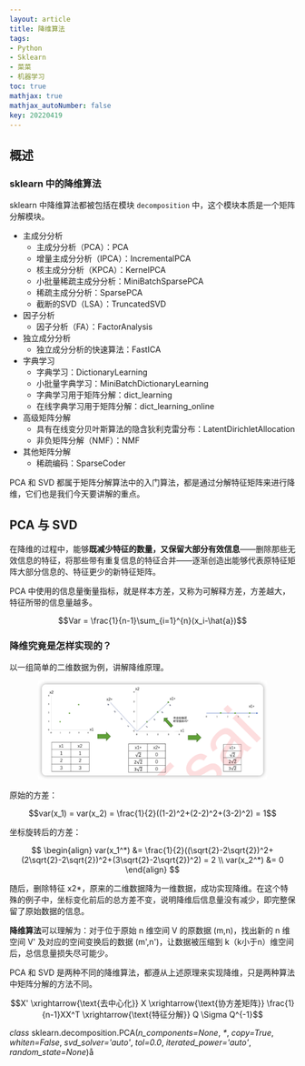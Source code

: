```yaml
---
layout: article
title: 降维算法
tags: 
- Python
- Sklearn
- 菜菜
- 机器学习
toc: true
mathjax: true
mathjax_autoNumber: false
key: 20220419
---
```


## 概述

### sklearn 中的降维算法

sklearn 中降维算法都被包括在模块 `decomposition` 中，这个模块本质是一个矩阵分解模块。

- 主成分分析
	- 主成分分析（PCA）：PCA
	- 增量主成分分析（IPCA）：IncrementalPCA
	- 核主成分分析（KPCA）：KernelPCA
	- 小批量稀疏主成分分析：MiniBatchSparsePCA
	- 稀疏主成分分析：SparsePCA
	- 截断的SVD（LSA）：TruncatedSVD
- 因子分析
	- 因子分析（FA）：FactorAnalysis
- 独立成分分析
	- 独立成分分析的快速算法：FastICA
- 字典学习
	- 字典学习：DictionaryLearning
	- 小批量字典学习：MiniBatchDictionaryLearning
	- 字典学习用于矩阵分解：dict_learning
	- 在线字典学习用于矩阵分解：dict_learning_online
- 高级矩阵分解
	- 具有在线变分贝叶斯算法的隐含狄利克雷分布：LatentDirichletAllocation
	- 非负矩阵分解（NMF）：NMF
- 其他矩阵分解
	- 稀疏编码：SparseCoder

PCA 和 SVD 都属于矩阵分解算法中的入门算法，都是通过分解特征矩阵来进行降维，它们也是我们今天要讲解的重点。

## PCA 与 SVD

在降维的过程中，能够**既减少特征的数量，又保留大部分有效信息**——删除那些无效信息的特征，将那些带有重复信息的特征合并——逐渐创造出能够代表原特征矩阵大部分信息的、特征更少的新特征矩阵。

PCA 中使用的信息量衡量指标，就是样本方差，又称为可解释方差，方差越大，特征所带的信息量越多。

$$Var = \frac{1}{n-1}\sum_{i=1}^{n}(x_i-\hat{a})$$

### 降维究竟是怎样实现的？

以一组简单的二维数据为例，讲解降维原理。

<div align="center">
	<img src="https://raw.githubusercontent.com/cocotwp/cocotwp.github.io/master/assets/images/降维算法/降维原理.png" alt="降维原理" width="80%" />
</div>

原始的方差：

$$var(x_1) = var(x_2) = \frac{1}{2}((1-2)^2+(2-2)^2+(3-2)^2) = 1$$

坐标旋转后的方差：

$$
\begin{align}
var(x_1^*) &= \frac{1}{2}((\sqrt{2}-2\sqrt{2})^2+(2\sqrt{2}-2\sqrt{2})^2+(3\sqrt{2}-2\sqrt{2})^2) = 2 \\
var(x_2^*) &= 0
\end{align}
$$

随后，删除特征 x2*，原来的二维数据降为一维数据，成功实现降维。在这个特殊的例子中，坐标变化前后的总方差不变，说明降维后信息量没有减少，即完整保留了原始数据的信息。

**降维算法**可以理解为：对于位于原始 n 维空间 V 的原数据  (m,n)，找出新的 n 维空间 V' 及对应的空间变换后的数据 (m',n')，让数据被压缩到 k（k小于n）维空间后，总信息量损失尽可能少。

PCA 和 SVD 是两种不同的降维算法，都遵从上述原理来实现降维，只是两种算法中矩阵分解的方法不同。

$$X' \xrightarrow{\text{去中心化}} X \xrightarrow{\text{协方差矩阵}} \frac{1}{n-1}XX^T \xrightarrow{\text{特征分解}} Q \Sigma Q^{-1}$$

_class_ sklearn.decomposition.PCA(_n_components=None_, _*_, _copy=True_, _whiten=False_, _svd_solver='auto'_, _tol=0.0_, _iterated_power='auto'_, _random_state=None_)å
